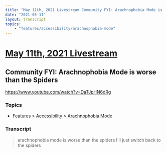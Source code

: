 ```yaml
---
title: "May 11th, 2021 Livestream Community FYI: Arachnophobia Mode is worse than the Spiders"
date: "2021-05-11"
layout: transcript
topics:
    - "features/accessibility/arachnophobia-mode"
---
```

# [May 11th, 2021 Livestream](../2021-05-11.md)
## Community FYI: Arachnophobia Mode is worse than the Spiders
https://www.youtube.com/watch?v=DaTJpHN6dRg

### Topics
* [Features > Accessibility > Arachnophobia Mode](../topics/features/accessibility/arachnophobia-mode.md)

### Transcript

> arachnophobia mode is worse than the spiders I'll just switch back to the spiders
